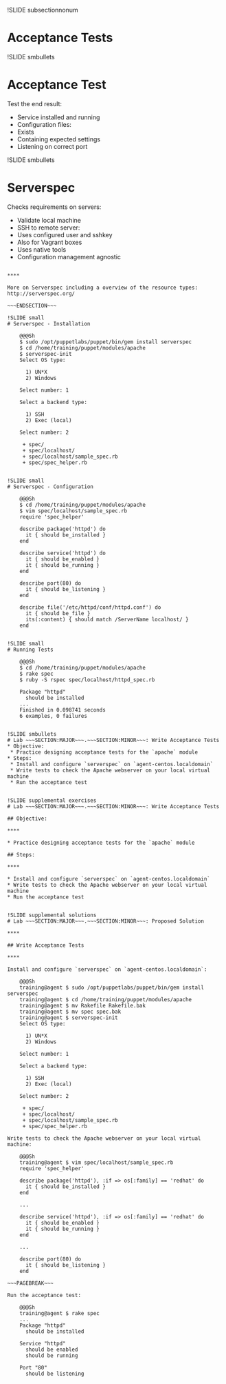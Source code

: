 !SLIDE subsectionnonum
# Acceptance Tests


!SLIDE smbullets
# Acceptance Test

Test the end result:

* Service installed and running
* Configuration files:
 * Exists
 * Containing expected settings
* Listening on correct port


!SLIDE smbullets
# Serverspec

Checks requirements on servers:

* Validate local machine
* SSH to remote server:
 * Uses configured user and sshkey
 * Also for Vagrant boxes
* Uses native tools
* Configuration management agnostic

~~~SECTION:handouts~~~

****

More on Serverspec including a overview of the resource types: http://serverspec.org/

~~~ENDSECTION~~~

!SLIDE small
# Serverspec - Installation

    @@@Sh
    $ sudo /opt/puppetlabs/puppet/bin/gem install serverspec
    $ cd /home/training/puppet/modules/apache
    $ serverspec-init
    Select OS type:

      1) UN*X
      2) Windows

    Select number: 1

    Select a backend type:

      1) SSH
      2) Exec (local)

    Select number: 2

     + spec/
     + spec/localhost/
     + spec/localhost/sample_spec.rb
     + spec/spec_helper.rb


!SLIDE small
# Serverspec - Configuration

    @@@Sh
    $ cd /home/training/puppet/modules/apache
    $ vim spec/localhost/sample_spec.rb
    require 'spec_helper'

    describe package('httpd') do
      it { should be_installed }
    end

    describe service('httpd') do
      it { should be_enabled }
      it { should be_running }
    end

    describe port(80) do
      it { should be_listening }
    end

    describe file('/etc/httpd/conf/httpd.conf') do
      it { should be_file }
      its(:content) { should match /ServerName localhost/ }
    end


!SLIDE small
# Running Tests

    @@@Sh
    $ cd /home/training/puppet/modules/apache
    $ rake spec
    $ ruby -S rspec spec/localhost/httpd_spec.rb
    
    Package "httpd"
      should be installed
    ...
    Finished in 0.098741 seconds
    6 examples, 0 failures


!SLIDE smbullets
# Lab ~~~SECTION:MAJOR~~~.~~~SECTION:MINOR~~~: Write Acceptance Tests
* Objective:
 * Practice designing acceptance tests for the `apache` module
* Steps:
 * Install and configure `serverspec` on `agent-centos.localdomain`
 * Write tests to check the Apache webserver on your local virtual machine
 * Run the acceptance test


!SLIDE supplemental exercises
# Lab ~~~SECTION:MAJOR~~~.~~~SECTION:MINOR~~~: Write Acceptance Tests

## Objective:

****

* Practice designing acceptance tests for the `apache` module

## Steps:

****

* Install and configure `serverspec` on `agent-centos.localdomain`
* Write tests to check the Apache webserver on your local virtual machine
* Run the acceptance test


!SLIDE supplemental solutions
# Lab ~~~SECTION:MAJOR~~~.~~~SECTION:MINOR~~~: Proposed Solution

****

## Write Acceptance Tests

****

Install and configure `serverspec` on `agent-centos.localdomain`:

    @@@Sh
    training@agent $ sudo /opt/puppetlabs/puppet/bin/gem install serverspec
    training@agent $ cd /home/training/puppet/modules/apache
    training@agent $ mv Rakefile Rakefile.bak
    training@agent $ mv spec spec.bak
    training@agent $ serverspec-init
    Select OS type:

      1) UN*X
      2) Windows

    Select number: 1

    Select a backend type:

      1) SSH
      2) Exec (local)

    Select number: 2

     + spec/
     + spec/localhost/
     + spec/localhost/sample_spec.rb
     + spec/spec_helper.rb

Write tests to check the Apache webserver on your local virtual machine:

    @@@Sh 
    training@agent $ vim spec/localhost/sample_spec.rb
    require 'spec_helper'

    describe package('httpd'), :if => os[:family] == 'redhat' do
      it { should be_installed }
    end

    ...

    describe service('httpd'), :if => os[:family] == 'redhat' do
      it { should be_enabled }
      it { should be_running }
    end

    ...

    describe port(80) do
      it { should be_listening }
    end

~~~PAGEBREAK~~~

Run the acceptance test:

    @@@Sh
    training@agent $ rake spec
    ...
    Package "httpd"
      should be installed

    Service "httpd"
      should be enabled
      should be running

    Port "80"
      should be listening
